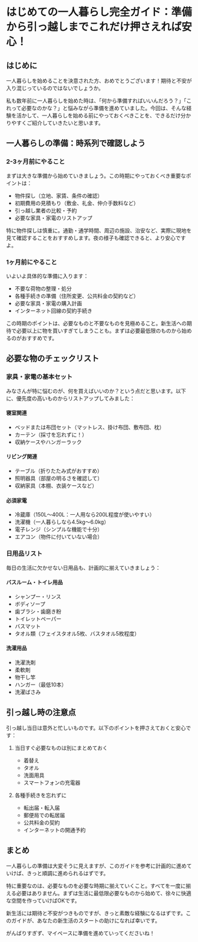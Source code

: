 # はじめての一人暮らし完全ガイド：準備から引っ越しまでこれだけ押さえれば安心！

## はじめに

一人暮らしを始めることを決意された方、おめでとうございます！期待と不安が入り混じっているのではないでしょうか。

私も数年前に一人暮らしを始めた時は、「何から準備すればいいんだろう？」「これって必要なのかな？」と悩みながら準備を進めていました。今回は、そんな経験を活かして、一人暮らしを始める前にやっておくべきことを、できるだけ分かりやすくご紹介していきたいと思います。

## 一人暮らしの準備：時系列で確認しよう

### 2-3ヶ月前にやること

まずは大きな準備から始めていきましょう。この時期にやっておくべき重要なポイントは：

- 物件探し（立地、家賃、条件の確認）
- 初期費用の見積もり（敷金、礼金、仲介手数料など）
- 引っ越し業者の比較・予約
- 必要な家具・家電のリストアップ

特に物件探しは慎重に。通勤・通学時間、周辺の施設、治安など、実際に現地を見て確認することをおすすめします。夜の様子も確認できると、より安心ですよ。

### 1ヶ月前にやること

いよいよ具体的な準備に入ります：

- 不要な荷物の整理・処分
- 各種手続きの準備（住所変更、公共料金の契約など）
- 必要な家具・家電の購入計画
- インターネット回線の契約手続き

この時期のポイントは、必要なものと不要なものを見極めること。新生活への期待で必要以上に物を買いすぎてしまうことも。まずは必要最低限のものから始めるのがおすすめです。

## 必要な物のチェックリスト

### 家具・家電の基本セット

みなさんが特に悩むのが、何を買えばいいのか？という点だと思います。以下に、優先度の高いものからリストアップしてみました：

#### 寝室関連
- ベッドまたは布団セット（マットレス、掛け布団、敷布団、枕）
- カーテン（採寸を忘れずに！）
- 収納ケースやハンガーラック

#### リビング関連
- テーブル（折りたたみ式がおすすめ）
- 照明器具（部屋の明るさを確認して）
- 収納家具（本棚、衣装ケースなど）

#### 必須家電
- 冷蔵庫（150L～400L：一人用なら200L程度が使いやすい）
- 洗濯機（一人暮らしなら4.5kg～6.0kg）
- 電子レンジ（シンプルな機能で十分）
- エアコン（物件に付いていない場合）

### 日用品リスト

毎日の生活に欠かせない日用品も、計画的に揃えていきましょう：

#### バスルーム・トイレ用品
- シャンプー・リンス
- ボディソープ
- 歯ブラシ・歯磨き粉
- トイレットペーパー
- バスマット
- タオル類（フェイスタオル5枚、バスタオル5枚程度）

#### 洗濯用品
- 洗濯洗剤
- 柔軟剤
- 物干し竿
- ハンガー（最低10本）
- 洗濯ばさみ

## 引っ越し時の注意点

引っ越し当日は意外と忙しいものです。以下のポイントを押さえておくと安心です：

1. 当日すぐ必要なものは別にまとめておく
   - 着替え
   - タオル
   - 洗面用具
   - スマートフォンの充電器

2. 各種手続きを忘れずに
   - 転出届・転入届
   - 郵便局での転居届
   - 公共料金の契約
   - インターネットの開通予約

## まとめ

一人暮らしの準備は大変そうに見えますが、このガイドを参考に計画的に進めていけば、きっと順調に進められるはずです。

特に重要なのは、必要なものを必要な時期に揃えていくこと。すべてを一度に揃える必要はありません。まずは生活に最低限必要なものから始めて、徐々に快適な空間を作っていけばOKです。

新生活には期待と不安がつきものですが、きっと素敵な経験になるはずです。このガイドが、あなたの新生活のスタートの助けになれば幸いです。

がんばりすぎず、マイペースに準備を進めていってくださいね！